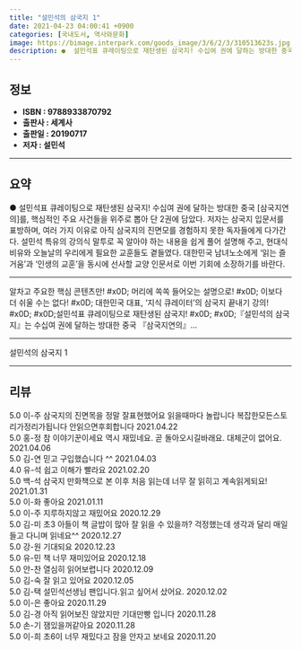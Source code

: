 ```yaml
---
title: "설민석의 삼국지 1"
date: 2021-04-23 04:00:41 +0900
categories: [국내도서, 역사와문화]
image: https://bimage.interpark.com/goods_image/3/6/2/3/310513623s.jpg
description: ●  설민석표 큐레이팅으로 재탄생된 삼국지! 수십여 권에 달하는 방대한 중국 [삼국지연의]를, 핵심적인 주요 사건들을 위주로 뽑아 단 2권에 담았다. 저자는 삼국지 입문서를 표방하며, 여러 가지 이유로 아직 삼국지의 진면모를 경험하지 못한 독자들에게 다가간다. 설민석 특유의 강의식 말투로 꼭 알아야 하는
---
```


## **정보**

- **ISBN : 9788933870792**
- **출판사 : 세계사**
- **출판일 : 20190717**
- **저자 : 설민석**

------



## **요약**

●  설민석표 큐레이팅으로 재탄생된 삼국지! 수십여 권에 달하는 방대한 중국 [삼국지연의]를, 핵심적인 주요 사건들을 위주로 뽑아 단 2권에 담았다. 저자는 삼국지 입문서를 표방하며, 여러 가지 이유로 아직 삼국지의 진면모를 경험하지 못한 독자들에게 다가간다. 설민석 특유의 강의식 말투로 꼭 알아야 하는 내용을 쉽게 풀어 설명해 주고, 현대식 비유와 오늘날의 우리에게 필요한 교훈들도 곁들였다. 대한민국 남녀노소에게 ‘읽는 즐거움’과 ‘인생의 교훈’을 동시에 선사할 교양 인문서로 이번 기회에 소장하기를 바란다.

------

알차고 주요한 핵심 콘텐츠만!   #x0D;   머리에 쏙쏙 들어오는 설명으로!  #x0D;   이보다 더 쉬울 수는 없다!  #x0D; 대한민국 대표, ‘지식 큐레이터’의 삼국지 끝내기 강의! #x0D; #x0D;설민석표 큐레이팅으로 재탄생된 삼국지!  #x0D; #x0D;『설민석의 삼국지』는 수십여 권에 달하는 방대한 중국 『삼국지연의』... 

------


설민석의 삼국지 1 

------


## **리뷰** 

5.0 이-주 삼국지의 진면목을 정말 잘표현했어요
읽을때마다 놀랍니다
복잡한모든스토리가정리가됩니다
안읽으면후회합니다 2021.04.22 <br/>5.0 홍-정 참 이야기꾼이세요 역시 재밌네요. 곧 돌아오시길바래요. 대체군이 없어요.  2021.04.06 <br/>5.0 김-연 믿고 구입했습니다 ^^ 2021.04.03 <br/>4.0 유-석 쉽고 이해가 빨라요 2021.02.20 <br/>5.0 백-석 삼국지 만화책으로 본 이후 처음 읽는데 너무 잘 읽히고 계속읽게되요! 2021.01.31 <br/>5.0 이-화 좋아요 2021.01.11 <br/>5.0 이-주 지루하지않고 재밌어요 2020.12.29 <br/>5.0 김-미 초3 아들이 책 글밥이 많아 잘 읽을 수 있을까? 걱정했는데 생각과 달리 매일 들고 다니며 읽네요^^  2020.12.27 <br/>5.0 강-원 기대되요 2020.12.23 <br/>5.0 유-민 책 너무 재미있어요 2020.12.18 <br/>5.0 안-찬 열심히 읽어보렵니다 2020.12.09 <br/>5.0 김-숙 잘 읽고  있어요 2020.12.05 <br/>5.0 김-택 설민석선생님 팬입니다.읽고 싶어서 샀어요. 2020.12.02 <br/>5.0 이-은 좋아요 2020.11.29 <br/>5.0 김-경 아직 읽어보진 않았지만 기대만빵 입니다 2020.11.28 <br/>5.0 손-기 잼있을꺼같아요 2020.11.28 <br/>5.0 이-희 초6이 너무 재밌다고 잠을 안자고 보네요 2020.11.20 <br/>